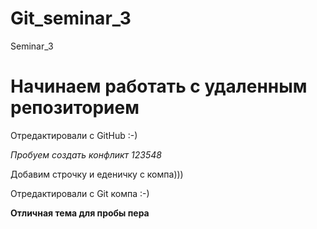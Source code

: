 # Git_seminar_3
Seminar_3

# Начинаем работать с удаленным репозиторием

Отредактировали с GitHub :-)

*Пробуем создать конфликт 123548*


Добавим строчку и еденичку с компа)))

Отредактировали с Git компа :-)

**Отличная тема для пробы пера**
